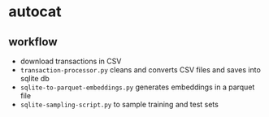 # autocat

## workflow

- download transactions in CSV
- `transaction-processor.py` cleans and converts CSV files and saves into sqlite db
- `sqlite-to-parquet-embeddings.py` generates embeddings in a parquet file
- `sqlite-sampling-script.py` to sample training and test sets